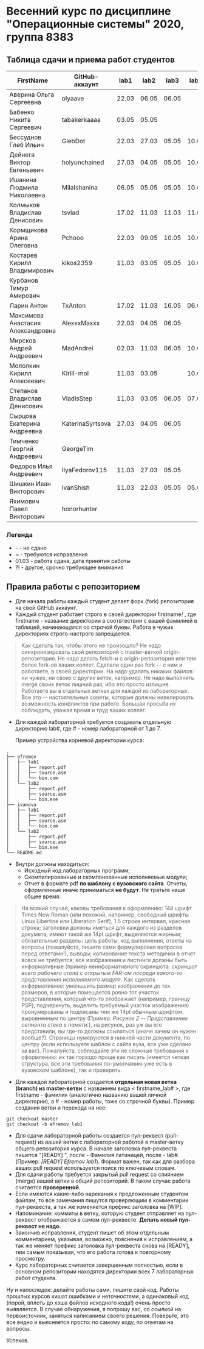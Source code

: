 # Весенний курс по дисциплине "Операционные системы" 2020, группа 8383

## Таблица сдачи и приема работ студентов

| FirstName                         | GitHub-аккаунт   | lab1  | lab2  | lab3  | lab4  | lab5  | lab6  | lab7  |
| --------------------------------- | ---------------- | ----- | ----- | ----- | ----- | ----- | ----- | ----- |
| Аверина Ольга Сергеевна           | olyaave          | 22.03 | 06.05 | 06.05 |       |       |       |       |
| Бабенко Никита Сергеевич          | tabakerkaaaa     | 03.05 | 05.05 |       |       |       |       |       |
| Бессуднов Глеб Ильич              | GlebDot          | 22.03 | 27.03 | 05.05 | 10.05 | 07.05 |       |       |
| Дейнега Виктор Евгеньевич         | holyunchained    | 27.03 | 04.05 | 05.05 | 10.05 | 10.05 |       |       |
| Ишанина Людмила Николаевна        | MilaIshanina     | 06.05 | 05.05 | 05.05 | 10.05 |       |       |       |
| Колмыков Владислав Денисович      | tsvlad           | 17.02 | 11.03 | 11.03 | 11.03 | 22.03 | 22.03 | 24.03 |
| Кормщикова Арина Олеговна         | Pchooo           | 22.03 | 09.05 | 10.05 | 10.05 | 10.05 |       |       |
| Костарев Кирилл Владимирович      | kikos2359        | 11.03 | 03.05 | 05.05 | 10.05 |       |       |       |
| Курбанов Тимур Амирович           |                  |       |       |       |       |       |       |       |
| Ларин Антон                       | TxAnton          | 17.02 | 11.03 | 16.05 | 06.05 |       |       |       |
| Максимова Анастасия Александровна | AlexxxMaxxx      | 22.03 | 04.05 | 06.05 |       |       |       |       |
| Мирсков Андрей Андреевич          | MadAndrei        | 02.03 | 11.03 | 06.05 | 10.05 |       |       |       |
| Мололкин Кирилл Алексеевич        | Kirill-mol       | 11.03 | 03.05 |       | 10.05 |       |       |       |
| Степанов Владислав Денисович      | VladisStep       | 11.03 | 03.05 | 06.05 | 07.05 | 07.05 | 10.05 |       |
| Сырцова Екатерина Андреевна       | KaterinaSyrtsova | 27.03 | 04.05 | 06.05 |       | 07.05 | 10.05 |       |
| Тимченко Георгий Андреевич        | GeorgeTim        |       |       |       |       |       |       |       |
| Федоров Илья Андреевич            | IlyaFedorov115   | 11.03 | 27.03 | 05.05 |       |       | 10.05 |       |
| Шишкин Иван Викторович            | IvanShish        | 11.03 | 22.03 | 05.05 | 05.05 | 07.05 |       |       |
| Яхимович Павел Викторович         | honorhunter      |       |       |       |       |       |       |       |

### Легенда

- \- - не сдано
- ~ - требуются исправления
- 01.03 - работа сдана, дата принятия работы
- ?! - другое, срочно требующее внимания

## Правила работы с репозиторием

- Для начала работы каждый студент делает форк (fork) репозитория на свой GitHub аккаунт.
- Каждый студент работает строго в своей директории firstname/ , где firstname - название директории в соотвтествии с вашей фамилией в таблицей, начинающаяся со строчой буквы. Работа в чужих директориях строго-настрого запрещается.

> Как сделать так, чтобы этого не произошло? Не надо синхронизировать свой репозиторий с master-веткой origin-репозитория. Не надо делать fetch-и с origin-репозитория или тем более fork-ов ваших коллег. Сделали один раз fork -- с ним и работаете, в своей директории. На надо удалять никаких файлов: ни чужих, ни своих с других веток, например. Не надо выполнять merge своих веток лишний раз, ибо это просто излишне. Работаете вы в отдельных ветках для каждой из лабораторных. Все это -- настоятельные советы, которые должны нивелировать возможность конфликтов при работе. Большая просьба их соблюдать, уважая время и труд ваших коллег.

- Для каждой лабораторной требуется создавать отдельную директорию lab#, где # - номер лабораторной от 1 до 7.

    Пример устройства корневой директории курса:
```
.
├── efremov
│   ├── lab1
│   │   ├── report.pdf
│   │   ├── source.asm
│   │   └── bin.com
│   └── lab2
│       ├── report.pdf
│       ├── source.asm
│       └── bin.exe
├── ivanova
│   ├── lab1
│   │   ├── report.pdf
│   │   ├── source.asm
│   │   └── bin.com
│   └── lab2
│       ├── report.pdf
│       ├── source.asm
│       └── bin.exe
└── README.md
```

- Внутри должны находиться:
    * Исходный код лабораторных программ;
    * Скомпилированные и скомпонованные исполняемые модули;
    * Отчет в формате pdf  **по шаблону с вузовского сайта**. Отчеты, оформленные иначе приниматься **не будут**. Не тратьте наше общее время.

> На всякий случай, каковы требования к оформлению: 14й шрифт Times New Roman (или похожий, например, свободный шрифты Linux Libertine или  Liberation Serif), 1.5 строки интервал, красная строка; заголовки должны иметься для каждого из разделов докумета, имеют такой же 14pt шрифт, выделяются жирным; обязательные разделы: цель работы, ход выполнения, ответы на вопросы (пожалуйста, пишите сами формулировки вопросов перед ответами!), выводы; копирование текста методички в отчет вовсе не требуется; все изображения и листинги должны быть информативные (пример неинформативного скриншота: *скриншот всего рабочего стола с открытым FAR-ом посреди какого-то представления исполняемого модуля*. Как сделать информативнее: уменьшить размер изображения до тех размеров, в которые помещается ровно тот участок представления, который что-то отображает (например, границу PSP), подчеркнуть, выделить требуемый участок изображения) пронумерованы и подписаны тем же 14pt обычным шрифтом, выровненным по центру (Пример: *Рисунок 2 -- Представление сегмента стека в памяти.*), на рисунок, раз уж вы его представили, вы где-то должны ссылаться (иначе зачем он нужен вообще?). Страницы нумеруются в нижней части документа, по центру (если используете шаблон с сайта вуза, все уже сделано за вас). Пожалуйста, соблюдайте эти не сложные требования к оформлению: их так гораздо проще как писать (имеется четкая структура, все эти требования по-умолчанию уже есть в вузовском шаблоне), так и проверять.

- Для каждой лабораторной создается **отдельная новая ветка (branch) из master-ветви** с названием вида < firstname\_lab# >, где firstname - фамилия (аналогично названию вашей личной директории), а # - номер работы, тоже со строчной буквы). Пример создания ветви и перехода на нее:

```
git checkout master
git checkout -b efremov_lab1
```
- Для сдачи лабораторной работы создается пул-реквест (pull-request) из вашей ветки с лабораторной работой в master-ветку общего репозитория курса. В начале заголовка пул-реквеста пишется "[READY] ", после - Фамилия латиницей, после - lab#. (Пример: *[READY] Efremov lab1*). Формат важен, так как для разбора ваших pull request используется поиск по ключевым словам.
- Для сдачи работы требуется закрытый pull request со слиянием (merge) вашей ветки в общий репозиторий. В таком случае работа считается **проверенной**.
- Если имеются какие-либо нарекания к предложенным студентом файлам, то все замечания пишутся проверяющим в комментарии пул-реквеста, а так же изменяется префикс заголовка на [WIP].
- Напоминание: коммиты в ветку, которую студент отправляет на пул-реквест отображаются в самом пул-реквесте. **Делать новый пул-реквест не надо.**
- Закончив исправления, студент пишет об этом отдельным комментарием, указывая, возможно, пояснения к исправлениям, а так же меняет префикс заголовка пул-реквеста снова на [READY], тем самым показывая, что его работа готова к повторному просмотру.
- Курс лабораторных считается завершенным полностью, если в основном репозитории находятся директории всех 7 лабораторных работ студента.

Ну и напоследок: делайте работы сами, пишите свой код. Работы прошлых курсов кишат ошибками и неточностями, а одинаковый код (порой, вплоть до хэша файлов исходного кода!) очень просто выявляется. В случае обнаружения, я попрошу вас, со ссылкой на первоисточник, заняться написанием своего решения. Поверьте, это все видно и выясняется просто: по самому коду, по ответам на вопросы.

Успехов.
